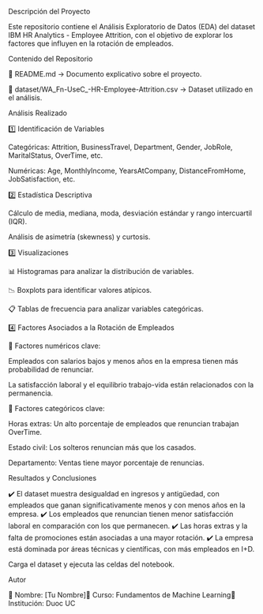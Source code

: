 Descripción del Proyecto

Este repositorio contiene el Análisis Exploratorio de Datos (EDA) del dataset IBM HR Analytics - Employee Attrition, con el objetivo de explorar los factores que influyen en la rotación de empleados.

Contenido del Repositorio

📂 README.md → Documento explicativo sobre el proyecto.

📂 dataset/WA_Fn-UseC_-HR-Employee-Attrition.csv → Dataset utilizado en el análisis.

Análisis Realizado

1️⃣ Identificación de Variables

Categóricas: Attrition, BusinessTravel, Department, Gender, JobRole, MaritalStatus, OverTime, etc.

Numéricas: Age, MonthlyIncome, YearsAtCompany, DistanceFromHome, JobSatisfaction, etc.

2️⃣ Estadística Descriptiva

Cálculo de media, mediana, moda, desviación estándar y rango intercuartil (IQR).

Análisis de asimetría (skewness) y curtosis.

3️⃣ Visualizaciones

📊 Histogramas para analizar la distribución de variables.

📉 Boxplots para identificar valores atípicos.

📋 Tablas de frecuencia para analizar variables categóricas.

4️⃣ Factores Asociados a la Rotación de Empleados

🔹 Factores numéricos clave:

Empleados con salarios bajos y menos años en la empresa tienen más probabilidad de renunciar.

La satisfacción laboral y el equilibrio trabajo-vida están relacionados con la permanencia.

🔹 Factores categóricos clave:

Horas extras: Un alto porcentaje de empleados que renuncian trabajan OverTime.

Estado civil: Los solteros renuncian más que los casados.

Departamento: Ventas tiene mayor porcentaje de renuncias.

Resultados y Conclusiones

✔️ El dataset muestra desigualdad en ingresos y antigüedad, con empleados que ganan significativamente menos y con menos años en la empresa.
✔️ Los empleados que renuncian tienen menor satisfacción laboral en comparación con los que permanecen.
✔️ Las horas extras y la falta de promociones están asociadas a una mayor rotación.
✔️ La empresa está dominada por áreas técnicas y científicas, con más empleados en I+D.


Carga el dataset y ejecuta las celdas del notebook.

Autor

📌 Nombre: [Tu Nombre]📌 Curso: Fundamentos de Machine Learning📌 Institución: Duoc UC
